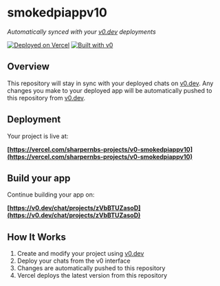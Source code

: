 # smokedpiappv10

*Automatically synced with your [v0.dev](https://v0.dev) deployments*

[![Deployed on Vercel](https://img.shields.io/badge/Deployed%20on-Vercel-black?style=for-the-badge&logo=vercel)](https://vercel.com/sharpernbs-projects/v0-smokedpiappv10)
[![Built with v0](https://img.shields.io/badge/Built%20with-v0.dev-black?style=for-the-badge)](https://v0.dev/chat/projects/zVbBTUZasoD)

## Overview

This repository will stay in sync with your deployed chats on [v0.dev](https://v0.dev).
Any changes you make to your deployed app will be automatically pushed to this repository from [v0.dev](https://v0.dev).

## Deployment

Your project is live at:

**[https://vercel.com/sharpernbs-projects/v0-smokedpiappv10](https://vercel.com/sharpernbs-projects/v0-smokedpiappv10)**

## Build your app

Continue building your app on:

**[https://v0.dev/chat/projects/zVbBTUZasoD](https://v0.dev/chat/projects/zVbBTUZasoD)**

## How It Works

1. Create and modify your project using [v0.dev](https://v0.dev)
2. Deploy your chats from the v0 interface
3. Changes are automatically pushed to this repository
4. Vercel deploys the latest version from this repository